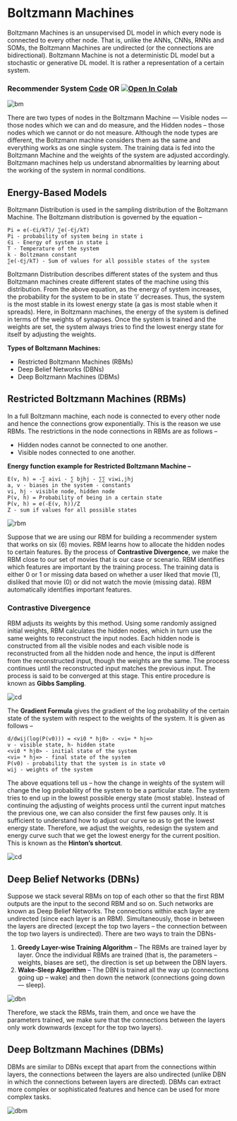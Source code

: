 # Boltzmann Machines

Boltzmann Machines is an unsupervised DL model in which every node is connected to every other node. That is, unlike the ANNs, CNNs, RNNs and SOMs, the Boltzmann Machines are undirected (or the connections are bidirectional). Boltzmann Machine is not a deterministic DL model but a stochastic or generative DL model. It is rather a representation of a certain system. 

### Recommender System [Code](https://github.com/anupam215769/Boltzmann-Machines-DL/blob/main/Boltzmann_Machine.ipynb) OR <a href="https://colab.research.google.com/github/anupam215769/Boltzmann-Machines-DL/blob/main/Boltzmann_Machine.ipynb"><img src="https://colab.research.google.com/assets/colab-badge.svg" alt="Open In Colab"></a>

![bm](https://i.imgur.com/Fh24yKI.png)

There are two types of nodes in the Boltzmann Machine — Visible nodes — those nodes which we can and do measure, and the Hidden nodes – those nodes which we cannot or do not measure. Although the node types are different, the Boltzmann machine considers them as the same and everything works as one single system. The training data is fed into the Boltzmann Machine and the weights of the system are adjusted accordingly. Boltzmann machines help us understand abnormalities by learning about the working of the system in normal conditions.


## Energy-Based Models

Boltzmann Distribution is used in the sampling distribution of the Boltzmann Machine. The Boltzmann distribution is governed by the equation –

```
Pi = e(-∈i/kT)/ ∑e(-∈j/kT)          
Pi - probability of system being in state i
∈i - Energy of system in state i
T - Temperature of the system
k - Boltzmann constant
∑e(-∈j/kT) - Sum of values for all possible states of the system 
```
Boltzmann Distribution describes different states of the system and thus Boltzmann machines create different states of the machine using this distribution. From the above equation, as the energy of system increases, the probability for the system to be in state ‘i’ decreases. Thus, the system is the most stable in its lowest energy state (a gas is most stable when it spreads). Here, in Boltzmann machines, the energy of the system is defined in terms of the weights of synapses. Once the system is trained and the weights are set, the system always tries to find the lowest energy state for itself by adjusting the weights.

**Types of Boltzmann Machines:**

- Restricted Boltzmann Machines (RBMs)
- Deep Belief Networks (DBNs)
- Deep Boltzmann Machines (DBMs)


## Restricted Boltzmann Machines (RBMs)

In a full Boltzmann machine, each node is connected to every other node and hence the connections grow exponentially. This is the reason we use RBMs. The restrictions in the node connections in RBMs are as follows –

- Hidden nodes cannot be connected to one another.
- Visible nodes connected to one another.

**Energy function example for Restricted Boltzmann Machine –**

```
E(v, h) = -∑ aivi - ∑ bjhj - ∑∑ viwi,jhj
a, v - biases in the system - constants
vi, hj - visible node, hidden node
P(v, h) = Probability of being in a certain state
P(v, h) = e(-E(v, h))/Z
Z - sum if values for all possible states
```

![rbm](https://i.imgur.com/qCidYsL.png)

Suppose that we are using our RBM for building a recommender system that works on six (6) movies. RBM learns how to allocate the hidden nodes to certain features. By the process of **Contrastive Divergence**, we make the RBM close to our set of movies that is our case or scenario. RBM identifies which features are important by the training process. The training data is either 0 or 1 or missing data based on whether a user liked that movie (1), disliked that movie (0) or did not watch the movie (missing data). RBM automatically identifies important features.

### Contrastive Divergence

RBM adjusts its weights by this method. Using some randomly assigned initial weights, RBM calculates the hidden nodes, which in turn use the same weights to reconstruct the input nodes. Each hidden node is constructed from all the visible nodes and each visible node is reconstructed from all the hidden node and hence, the input is different from the reconstructed input, though the weights are the same. The process continues until the reconstructed input matches the previous input. The process is said to be converged at this stage. This entire procedure is known as **Gibbs Sampling**. 

![cd](https://media.geeksforgeeks.org/wp-content/uploads/20200908214539/GibbsSampling-660x279.jpg)

The **Gradient Formula** gives the gradient of the log probability of the certain state of the system with respect to the weights of the system. It is given as follows –

```
d/dwij(log(P(v0))) = <vi0 * hj0> - <vi∞ * hj∞>
v - visible state, h- hidden state
<vi0 * hj0> - initial state of the system
<vi∞ * hj∞> - final state of the system
P(v0) - probability that the system is in state v0
wij - weights of the system
```

The above equations tell us – how the change in weights of the system will change the log probability of the system to be a particular state. The system tries to end up in the lowest possible energy state (most stable). Instead of continuing the adjusting of weights process until the current input matches the previous one, we can also consider the first few pauses only. It is sufficient to understand how to adjust our curve so as to get the lowest energy state. Therefore, we adjust the weights, redesign the system and energy curve such that we get the lowest energy for the current position. This is known as the **Hinton’s shortcut**.

![cd](https://media.geeksforgeeks.org/wp-content/uploads/20200908212159/HintonsShortcut.jpg)

## Deep Belief Networks (DBNs)

Suppose we stack several RBMs on top of each other so that the first RBM outputs are the input to the second RBM and so on. Such networks are known as Deep Belief Networks. The connections within each layer are undirected (since each layer is an RBM). Simultaneously, those in between the layers are directed (except the top two layers – the connection between the top two layers is undirected). There are two ways to train the DBNs-

1. **Greedy Layer-wise Training Algorithm** – The RBMs are trained layer by layer. Once the individual RBMs are trained (that is, the parameters – weights, biases are set), the direction is set up between the DBN layers.
2. **Wake-Sleep Algorithm** – The DBN is trained all the way up (connections going up – wake) and then down the network (connections going down — sleep).

![dbn](https://i.imgur.com/xrvoheo.png)

Therefore, we stack the RBMs, train them, and once we have the parameters trained, we make sure that the connections between the layers only work downwards (except for the top two layers).

## Deep Boltzmann Machines (DBMs)

DBMs are similar to DBNs except that apart from the connections within layers, the connections between the layers are also undirected (unlike DBN in which the connections between layers are directed). DBMs can extract more complex or sophisticated features and hence can be used for more complex tasks. 

![dbm](https://i.imgur.com/XOOZ52p.png)



